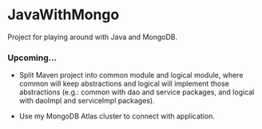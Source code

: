 # JavaWithMongo

Project for playing around with Java and MongoDB.

### Upcoming...

- Split Maven project into common module and logical module, where common will keep abstractions and logical will implement those abstractions (e.g.: common with dao and service packages, and logical with daoImpl and serviceImpl packages).

- Use my MongoDB Atlas cluster to connect with application.

